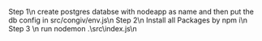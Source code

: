 Step 1\n
create postgres databse with nodeapp as name and then put the db config in src/congiv/env.js\n
Step 2\n
Install all Packages by npm i\n
Step 3 \n
run nodemon .\src\index.js\n